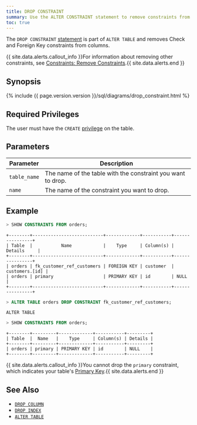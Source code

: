 ```yaml
---
title: DROP CONSTRAINT
summary: Use the ALTER CONSTRAINT statement to remove constraints from columns.
toc: true
---
```


The `DROP CONSTRAINT` [statement](sql-statements.html) is part of `ALTER TABLE` and removes Check and Foreign Key constraints from columns.

{{ site.data.alerts.callout_info }}For information about removing other constraints, see <a href="constraints.html#remove-constraints">Constraints: Remove Constraints</a>.{{ site.data.alerts.end }}


## Synopsis

{%  include {{  page.version.version  }}/sql/diagrams/drop_constraint.html %}

## Required Privileges

The user must have the `CREATE` [privilege](privileges.html) on the table. 

## Parameters

| Parameter | Description |
|-----------|-------------|
| `table_name` | The name of the table with the constraint you want to drop. |
| `name` | The name of the constraint you want to drop. |

## Example

~~~ sql
> SHOW CONSTRAINTS FROM orders;
~~~
~~~
+--------+---------------------------+-------------+-----------+----------------+
| Table  |           Name            |    Type     | Column(s) |    Details     |
+--------+---------------------------+-------------+-----------+----------------+
| orders | fk_customer_ref_customers | FOREIGN KEY | customer  | customers.[id] |
| orders | primary                   | PRIMARY KEY | id        | NULL           |
+--------+---------------------------+-------------+-----------+----------------+
~~~
~~~ sql
> ALTER TABLE orders DROP CONSTRAINT fk_customer_ref_customers;
~~~
~~~
ALTER TABLE
~~~
~~~ sql
> SHOW CONSTRAINTS FROM orders;
~~~
~~~
+--------+---------+-------------+-----------+---------+
| Table  |  Name   |    Type     | Column(s) | Details |
+--------+---------+-------------+-----------+---------+
| orders | primary | PRIMARY KEY | id        | NULL    |
+--------+---------+-------------+-----------+---------+
~~~

{{ site.data.alerts.callout_info }}You cannot drop the <code>primary</code> constraint, which indicates your table's <a href="primary-key.html">Primary Key</a>.{{ site.data.alerts.end }}

## See Also

- [`DROP COLUMN`](drop-column.html)
- [`DROP INDEX`](drop-index.html)
- [`ALTER TABLE`](alter-table.html)
